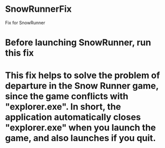 # SnowRunnerFix
 Fix for SnowRunner
# Before launching SnowRunner, run this fix
# This fix helps to solve the problem of departure in the Snow Runner game, since the game conflicts with "explorer.exe". In short, the application automatically closes "explorer.exe" when you launch the game, and also launches if you quit.
